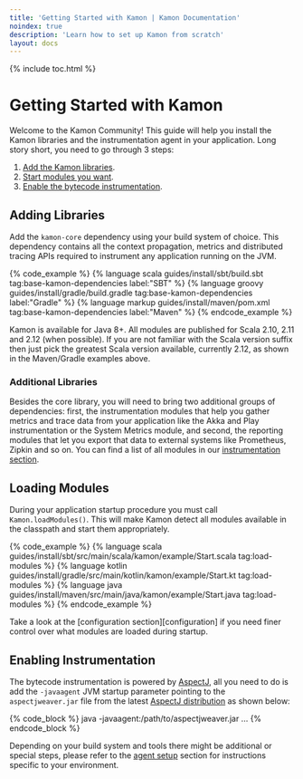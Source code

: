 ```yaml
---
title: 'Getting Started with Kamon | Kamon Documentation'
noindex: true
description: 'Learn how to set up Kamon from scratch'
layout: docs
---
```


{% include toc.html %}

Getting Started with Kamon
==========================

Welcome to the Kamon Community! This guide will help you install the Kamon libraries and the instrumentation agent in
your application. Long story short, you need to go through 3 steps:

  1. [Add the Kamon libraries](#adding-libraries).
  2. [Start modules you want](#starting-modules).
  2. [Enable the bytecode instrumentation](#enabling-instrumentation).


Adding Libraries
-----------------

Add the `kamon-core` dependency using your build system of choice. This dependency contains all the context propagation,
metrics and distributed tracing APIs required to instrument any application running on the JVM.

{% code_example %}
{%   language scala guides/install/sbt/build.sbt tag:base-kamon-dependencies label:"SBT" %}
{%   language groovy guides/install/gradle/build.gradle tag:base-kamon-dependencies label:"Gradle" %}
{%   language markup guides/install/maven/pom.xml tag:base-kamon-dependencies label:"Maven" %}
{% endcode_example %}

Kamon is available for Java 8+. All modules are published for Scala 2.10, 2.11 and 2.12 (when possible). If you are not
familiar with the Scala version suffix then just pick the greatest Scala version available, currently 2.12, as shown in
the Maven/Gradle examples above.

### Additional Libraries

Besides the core library, you will need to bring two additional groups of dependencies: first, the instrumentation
modules that help you gather metrics and trace data from your application like the Akka and Play instrumentation or the
System Metrics module, and second, the reporting modules that let you export that data to external systems like
Prometheus, Zipkin and so on. You can find a list of all modules in our [instrumentation section][instrumentation].


Loading Modules
---------------

During your application startup procedure you must call `Kamon.loadModules()`. This will make Kamon detect all modules
available in the classpath and start them appropriately.

{% code_example %}
{%   language scala guides/install/sbt/src/main/scala/kamon/example/Start.scala tag:load-modules %}
{%   language kotlin guides/install/gradle/src/main/kotlin/kamon/example/Start.kt tag:load-modules %}
{%   language java guides/install/maven/src/main/java/kamon/example/Start.java tag:load-modules %}
{% endcode_example %}

Take a look at the [configuration section][configuration] if you need finer control over what modules are loaded during
startup.


Enabling Instrumentation
------------------------

The bytecode instrumentation is powered by [AspectJ][aspectj], all you need to do is add the `-javaagent` JVM
startup parameter pointing to the `aspectjweaver.jar` file from the latest [AspectJ distribution][aspectjweaver] as shown
below:

{% code_block %}
java -javaagent:/path/to/aspectjweaver.jar ...
{% endcode_block %}

Depending on your build system and tools there might be additional or special steps, please refer to the [agent setup][agent]
section for instructions specific to your environment.



[instrumentation]: ../../instrumentation/
[agent]: ../setting-up-the-agent/
[aspectj]: https://www.eclipse.org/aspectj/
[aspectjweaver]: https://www.eclipse.org/aspectj/downloads.php

